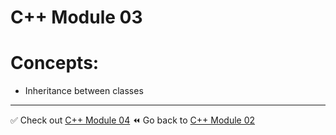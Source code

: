 # C++ Module 03
# Concepts:
- Inheritance between classes

----
✅ Check out [C++ Module 04]()
⏪️ Go back to [C++ Module 02](https://github.com/ricvrdv/cpp-02)

